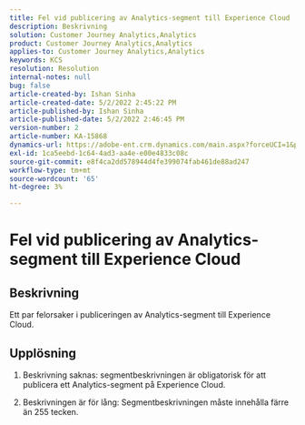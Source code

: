 ```yaml
---
title: Fel vid publicering av Analytics-segment till Experience Cloud
description: Beskrivning
solution: Customer Journey Analytics,Analytics
product: Customer Journey Analytics,Analytics
applies-to: Customer Journey Analytics,Analytics
keywords: KCS
resolution: Resolution
internal-notes: null
bug: false
article-created-by: Ishan Sinha
article-created-date: 5/2/2022 2:45:22 PM
article-published-by: Ishan Sinha
article-published-date: 5/2/2022 2:46:45 PM
version-number: 2
article-number: KA-15868
dynamics-url: https://adobe-ent.crm.dynamics.com/main.aspx?forceUCI=1&pagetype=entityrecord&etn=knowledgearticle&id=8c8c127a-26ca-ec11-a7b5-6045bd00dca1
exl-id: 1ca5eebd-1c64-4ad3-aa4e-e00e4833c08c
source-git-commit: e8f4ca2dd578944d4fe399074fab461de88ad247
workflow-type: tm+mt
source-wordcount: '65'
ht-degree: 3%

---
```


# Fel vid publicering av Analytics-segment till Experience Cloud

## Beskrivning


Ett par felorsaker i publiceringen av Analytics-segment till Experience Cloud.


## Upplösning


1. Beskrivning saknas: segmentbeskrivningen är obligatorisk för att publicera ett Analytics-segment på Experience Cloud.

2. Beskrivningen är för lång: Segmentbeskrivningen måste innehålla färre än 255 tecken.
